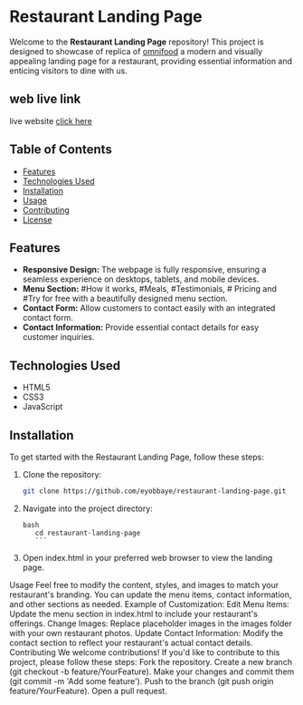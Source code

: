 # Restaurant Landing Page

Welcome to the **Restaurant Landing Page** repository! This project is designed to showcase of replica of [omnifood](https://omnifood.dev/) a modern and visually appealing landing page for a restaurant, providing essential information and enticing visitors to dine with us.

## web live link

live website [click here](https://restaurant.hidasietele.com/)

## Table of Contents

- [Features](#features)
- [Technologies Used](#technologies-used)
- [Installation](#installation)
- [Usage](#usage)
- [Contributing](#contributing)
- [License](#license)

## Features

- **Responsive Design:** The webpage is fully responsive, ensuring a seamless experience on desktops, tablets, and mobile devices.
- **Menu Section:** #How it works, #Meals, #Testimonials, # Pricing and #Try for free with a beautifully designed menu section.
- **Contact Form:** Allow customers to contact easily with an integrated contact form.
- **Contact Information:** Provide essential contact details for easy customer inquiries.

## Technologies Used

- HTML5
- CSS3
- JavaScript

## Installation

To get started with the Restaurant Landing Page, follow these steps:

1. Clone the repository:

   ```bash
   git clone https://github.com/eyobbaye/restaurant-landing-page.git
   ```

2. Navigate into the project directory:
   ````
   bash
      cd restaurant-landing-page
      ```
   ````
3. Open index.html in your preferred web browser to view the landing page.

Usage
Feel free to modify the content, styles, and images to match your restaurant's branding. You can update the menu items, contact information, and other sections as needed.
Example of Customization:
Edit Menu Items:
Update the menu section in index.html to include your restaurant's offerings.
Change Images:
Replace placeholder images in the images folder with your own restaurant photos.
Update Contact Information:
Modify the contact section to reflect your restaurant's actual contact details.
Contributing
We welcome contributions! If you'd like to contribute to this project, please follow these steps:
Fork the repository.
Create a new branch (git checkout -b feature/YourFeature).
Make your changes and commit them (git commit -m 'Add some feature').
Push to the branch (git push origin feature/YourFeature).
Open a pull request.
